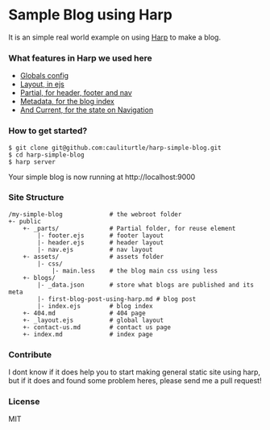 Sample Blog using Harp
================

It is an simple real world example on using [Harp](https://github.com/sintaxi/harp) to make a blog. 

### What features in Harp we used here

* [Globals config](http://harpjs.com/docs/development/globals)
* [Layout, in ejs](http://harpjs.com/docs/development/layout)
* [Partial, for header, footer and nav](http://harpjs.com/docs/development/partial)
* [Metadata, for the blog index](http://harpjs.com/docs/development/metadata)
* [And Current, for the state on Navigation](http://harpjs.com/docs/development/current)

### How to get started?

	$ git clone git@github.com:cauliturtle/harp-simple-blog.git
	$ cd harp-simple-blog
	$ harp server

Your simple blog is now running at http://localhost:9000

### Site Structure

	/my-simple-blog 			# the webroot folder
	+- public
		+- _parts/				# Partial folder, for reuse element
			|- footer.ejs 		# footer layout
			|- header.ejs 		# header layout
			|- nav.ejs 			# nav layout
		+- assets/ 				# assets folder
			|- css/
				|- main.less 	# the blog main css using less
		+- blogs/
			|- _data.json 		# store what blogs are published and its meta
			|- first-blog-post-using-harp.md # blog post
			|- index.ejs 		# blog index
		+- 404.md 				# 404 page
		+- _layout.ejs 			# global layout
		+- contact-us.md 		# contact us page
		+- index.md				# index page

### Contribute

I dont know if it does help you to start making general static site using harp, but if it does and found some problem heres, please send me a pull request!

### License 

MIT
